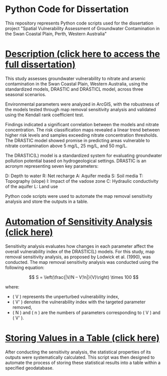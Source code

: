 # Python Code for Dissertation
This repository represents Python code scripts used for the dissertation project "Spatial Vulnerability Assessment of Groundwater Contamination in the Swan Coastal Plain, Perth, Western Australia"

# [Description (click here to access the full dissertation)](https://github.com/mauwasafumi11314/Python-Code-for-Dissertation/blob/main/Dissertation.pdf)
This study assesses groundwater vulnerability to nitrate and arsenic contamination in the Swan Coastal Plain, Western Australia, using the standardized models, DRASTIC and DRASTICL model, across three seasonal scenarios.

Environmental parameters were analyzed in ArcGIS, with the robustness of the models tested through map removal sensitivity analysis and validated using the Kendall rank coefficient test.

Findings indicated a significant correlation between the models and nitrate concentration. The risk classification maps revealed a linear trend between higher risk levels and samples exceeding nitrate concentration thresholds. The DRASTIC model showed promise in predicting areas vulnerable to nitrate contamination above 5 mg/L, 25 mg/L, and 50 mg/L.

The DRASTIC(L) model is a standardized system for evaluating groundwater pollution potential based on hydrogeological settings. DRASTIC is an acronym representing seven key parameters:

D: Depth to water
R: Net recharge
A: Aquifer media
S: Soil media
T: Topography (slope)
I: Impact of the vadose zone
C: Hydraulic conductivity of the aquifer
L: Land use

Python code scripts were used to automate the map removal sensitivity analysis and store the outputs in a table.


# [Automation of Sensitivity Analysis (click here)](https://github.com/mauwasafumi11314/Python-Code-for-Dissertation/blob/main/Python_Script1.py)
Sensitivity analysis evaluates how changes in each parameter affect the overall vulnerability index of the DRASTIC(L) models. For this study, map removal sensitivity analysis, as proposed by Lodwick et al. (1990), was conducted. The map removal sensitivity analysis was conducted using the following equation:

$$
S = \left(\frac{|V/N – V’/n|}{V}\right) \times 100
$$

where:
- \( V \) represents the unperturbed vulnerability index,
- \( V' \) denotes the vulnerability index with the targeted parameter removed,
- \( N \) and \( n \) are the numbers of parameters corresponding to \( V \) and \( V' \).


# [Storing Values in a Table (click here)](https://github.com/mauwasafumi11314/Python-Code-for-Dissertation/blob/main/Python_Script2.py)
After conducting the sensitivity analysis, the statistical properties of its outputs were systematically calculated. This script was then designed to automate the process of storing these statistical results into a table within a specified geodatabase.
